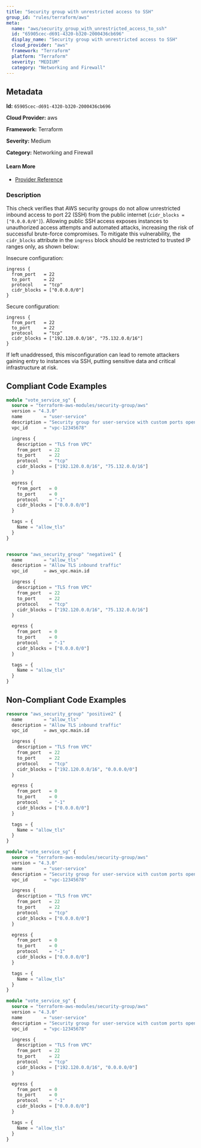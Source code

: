 ```yaml
---
title: "Security group with unrestricted access to SSH"
group_id: "rules/terraform/aws"
meta:
  name: "aws/security_group_with_unrestricted_access_to_ssh"
  id: "65905cec-d691-4320-b320-2000436cb696"
  display_name: "Security group with unrestricted access to SSH"
  cloud_provider: "aws"
  framework: "Terraform"
  platform: "Terraform"
  severity: "MEDIUM"
  category: "Networking and Firewall"
---
```

## Metadata

**Id:** `65905cec-d691-4320-b320-2000436cb696`

**Cloud Provider:** aws

**Framework:** Terraform

**Severity:** Medium

**Category:** Networking and Firewall

#### Learn More

 - [Provider Reference](https://registry.terraform.io/providers/hashicorp/aws/latest/docs/resources/security_group)

### Description

 This check verifies that AWS security groups do not allow unrestricted inbound access to port 22 (SSH) from the public internet (`cidr_blocks = ["0.0.0.0/0"]`). Allowing public SSH access exposes instances to unauthorized access attempts and automated attacks, increasing the risk of successful brute-force compromises. To mitigate this vulnerability, the `cidr_blocks` attribute in the `ingress` block should be restricted to trusted IP ranges only, as shown below:

Insecure configuration:
```
ingress {
  from_port   = 22
  to_port     = 22
  protocol    = "tcp"
  cidr_blocks = ["0.0.0.0/0"]
}
```

Secure configuration:
```
ingress {
  from_port   = 22
  to_port     = 22
  protocol    = "tcp"
  cidr_blocks = ["192.120.0.0/16", "75.132.0.0/16"]
}
```
If left unaddressed, this misconfiguration can lead to remote attackers gaining entry to instances via SSH, putting sensitive data and critical infrastructure at risk.


## Compliant Code Examples
```terraform
module "vote_service_sg" {
  source = "terraform-aws-modules/security-group/aws"
  version = "4.3.0"
  name        = "user-service"
  description = "Security group for user-service with custom ports open within VPC, and PostgreSQL publicly open"
  vpc_id      = "vpc-12345678"

  ingress {
    description = "TLS from VPC"
    from_port   = 22
    to_port     = 22
    protocol    = "tcp"
    cidr_blocks = ["192.120.0.0/16", "75.132.0.0/16"]
  }

  egress {
    from_port   = 0
    to_port     = 0
    protocol    = "-1"
    cidr_blocks = ["0.0.0.0/0"]
  }

  tags = {
    Name = "allow_tls"
  }
}

```

```terraform

resource "aws_security_group" "negative1" {
  name        = "allow_tls"
  description = "Allow TLS inbound traffic"
  vpc_id      = aws_vpc.main.id

  ingress {
    description = "TLS from VPC"
    from_port   = 22
    to_port     = 22
    protocol    = "tcp"
    cidr_blocks = ["192.120.0.0/16", "75.132.0.0/16"]
  }

  egress {
    from_port   = 0
    to_port     = 0
    protocol    = "-1"
    cidr_blocks = ["0.0.0.0/0"]
  }

  tags = {
    Name = "allow_tls"
  }
}
```
## Non-Compliant Code Examples
```terraform
resource "aws_security_group" "positive2" {
  name        = "allow_tls"
  description = "Allow TLS inbound traffic"
  vpc_id      = aws_vpc.main.id

  ingress {
    description = "TLS from VPC"
    from_port   = 22
    to_port     = 22
    protocol    = "tcp"
    cidr_blocks = ["192.120.0.0/16", "0.0.0.0/0"]
  }

  egress {
    from_port   = 0
    to_port     = 0
    protocol    = "-1"
    cidr_blocks = ["0.0.0.0/0"]
  }

  tags = {
    Name = "allow_tls"
  }
}

```

```terraform
module "vote_service_sg" {
  source = "terraform-aws-modules/security-group/aws"
  version = "4.3.0"
  name        = "user-service"
  description = "Security group for user-service with custom ports open within VPC, and PostgreSQL publicly open"
  vpc_id      = "vpc-12345678"

  ingress {
    description = "TLS from VPC"
    from_port   = 22
    to_port     = 22
    protocol    = "tcp"
    cidr_blocks = ["0.0.0.0/0"]
  }

  egress {
    from_port   = 0
    to_port     = 0
    protocol    = "-1"
    cidr_blocks = ["0.0.0.0/0"]
  }

  tags = {
    Name = "allow_tls"
  }
}

```

```terraform
module "vote_service_sg" {
  source = "terraform-aws-modules/security-group/aws"
  version = "4.3.0"
  name        = "user-service"
  description = "Security group for user-service with custom ports open within VPC, and PostgreSQL publicly open"
  vpc_id      = "vpc-12345678"

  ingress {
    description = "TLS from VPC"
    from_port   = 22
    to_port     = 22
    protocol    = "tcp"
    cidr_blocks = ["192.120.0.0/16", "0.0.0.0/0"]
  }

  egress {
    from_port   = 0
    to_port     = 0
    protocol    = "-1"
    cidr_blocks = ["0.0.0.0/0"]
  }

  tags = {
    Name = "allow_tls"
  }
}

```